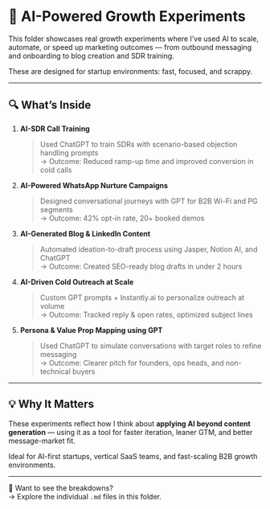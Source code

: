 # 🧠 AI-Powered Growth Experiments

This folder showcases real growth experiments where I’ve used AI to scale, automate, or speed up marketing outcomes — from outbound messaging and onboarding to blog creation and SDR training.

These are designed for startup environments: fast, focused, and scrappy.

---

## 🔍 What’s Inside

1. **AI-SDR Call Training**
   > Used ChatGPT to train SDRs with scenario-based objection handling prompts  
   → Outcome: Reduced ramp-up time and improved conversion in cold calls

2. **AI-Powered WhatsApp Nurture Campaigns**
   > Designed conversational journeys with GPT for B2B Wi-Fi and PG segments  
   → Outcome: 42% opt-in rate, 20+ booked demos

3. **AI-Generated Blog & LinkedIn Content**
   > Automated ideation-to-draft process using Jasper, Notion AI, and ChatGPT  
   → Outcome: Created SEO-ready blog drafts in under 2 hours

4. **AI-Driven Cold Outreach at Scale**
   > Custom GPT prompts + Instantly.ai to personalize outreach at volume  
   → Outcome: Tracked reply & open rates, optimized subject lines

5. **Persona & Value Prop Mapping using GPT**
   > Used ChatGPT to simulate conversations with target roles to refine messaging  
   → Outcome: Clearer pitch for founders, ops heads, and non-technical buyers

---

## 💡 Why It Matters

These experiments reflect how I think about **applying AI beyond content generation** — using it as a tool for faster iteration, leaner GTM, and better message-market fit.

Ideal for AI-first startups, vertical SaaS teams, and fast-scaling B2B growth environments.

---

📁 Want to see the breakdowns?  
→ Explore the individual `.md` files in this folder.

